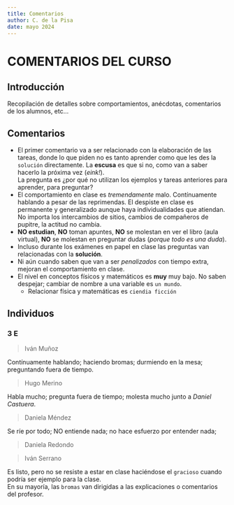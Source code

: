 ```yaml
---
title: Comentarios 
author: C. de la Pisa 
date: mayo 2024
---
```


# COMENTARIOS DEL CURSO #

## Introducción ##

Recopilación de detalles sobre comportamientos, anécdotas, comentarios de los alumnos, etc... 

## Comentarios ##

- El primer comentario va a ser relacionado con la elaboración de las tareas, donde lo que piden no es tanto aprender como que les des la `solución` directamente. La **escusa** es que si no, como van a saber hacerlo la próxima vez (_eink!_). <br> 
La pregunta es ¿por qué no utilizan los ejemplos y tareas anteriores para aprender, para preguntar?
- El comportamiento en clase es _tremendamente_ malo. Contínuamente hablando a pesar de las reprimendas. El despiste en clase es permanente y generalizado aunque haya individualidades que atiendan. <br> 
No importa los intercambios de sitios, cambios de compañeros de pupitre, la actitud no cambia.
- **NO estudian**, __NO__ toman apuntes, __NO__ se molestan en ver el libro (aula virtual), __NO__ se molestan en preguntar dudas (_porque todo es una duda_).
- Incluso durante los exámenes en papel en clase las preguntas van relacionadas con la **solución**.
- Ni aún cuando saben que van a ser _penalizados_ con tiempo extra, mejoran el comportamiento en clase.
- El nivel en conceptos físicos y matemáticos es __muy__ muy bajo. No saben despejar; cambiar de nombre a una variable es `un mundo`.
    - Relacionar física y matemáticas es ```ciendia ficción``` 

## Individuos ##

### 3 E ###

> Iván Muñoz  

Contínuamente hablando; haciendo bromas; durmiendo en la mesa; preguntando fuera de tiempo.

> Hugo Merino 

Habla mucho; pregunta fuera de tiempo; molesta mucho junto a _Daniel Castuera_.

> Daniela Méndez 

Se ríe por todo; NO entiende nada; no hace esfuerzo por entender nada;

> Daniela Redondo


> Iván Serrano 

Es listo, pero no se resiste a estar en clase haciéndose el ```gracioso``` cuando podría ser ejemplo para la clase.  
En su mayoría, las `bromas` van dirigidas a las explicaciones o comentarios del profesor.



